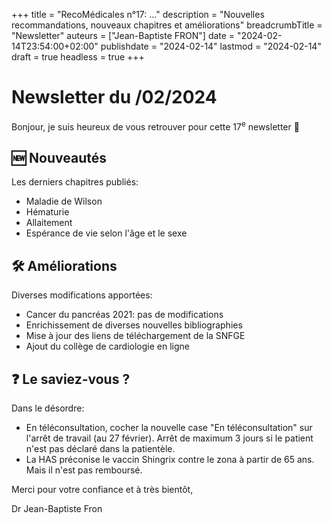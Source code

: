 +++
title = "RecoMédicales n°17:  ..."
description = "Nouvelles recommandations, nouveaux chapitres et améliorations"
breadcrumbTitle = "Newsletter"
auteurs = ["Jean-Baptiste FRON"]
date = "2024-02-14T23:54:00+02:00"
publishdate = "2024-02-14"
lastmod = "2024-02-14"
draft = true
headless = true
+++

# Newsletter du /02/2024

Bonjour, je suis heureux de vous retrouver pour cette 17<sup>e</sup> newsletter 📰

## 🆕 Nouveautés

Les derniers chapitres publiés:

- Maladie de Wilson
- Hématurie
- Allaitement
- Espérance de vie selon l'âge et le sexe

## 🛠️ Améliorations

Diverses modifications apportées:

- Cancer du pancréas 2021: pas de modifications
- Enrichissement de diverses nouvelles bibliographies
- Mise à jour des liens de téléchargement de la SNFGE
- Ajout du collège de cardiologie en ligne

## ❓ Le saviez-vous ?

Dans le désordre:

- En téléconsultation, cocher la nouvelle case "En téléconsultation" sur l'arrêt de travail (au 27 février). Arrêt de maximum 3 jours si le patient n'est pas déclaré dans la patientèle.
- La HAS préconise le vaccin Shingrix contre le zona à partir de 65 ans. Mais il n'est pas remboursé. 

Merci pour votre confiance et à très bientôt,

Dr Jean-Baptiste Fron
